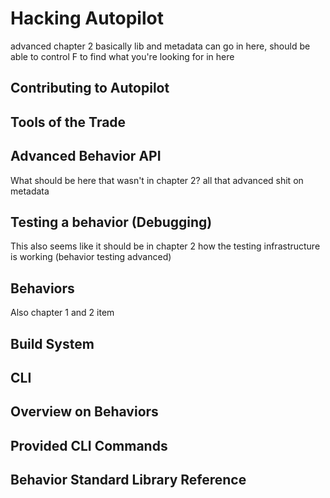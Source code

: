 # Hacking Autopilot
advanced chapter 2 basically
lib and metadata can go in here, should be able to control F to find what you're looking for in here
## Contributing to Autopilot
## Tools of the Trade

## Advanced Behavior API
What should be here that wasn't in chapter 2?
all that advanced shit on metadata
## Testing a behavior (Debugging)
This also seems like it should be in chapter 2
how the testing infrastructure is working (behavior testing advanced)
## Behaviors
Also chapter 1 and 2 item
## Build System
## CLI
## Overview on Behaviors
## Provided CLI Commands
## Behavior Standard Library Reference